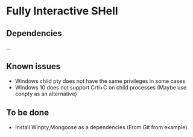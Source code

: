 # Fully Interactive SHell

## Dependencies
...

## Known issues
* Windows child pty does not have the same privileges in some cases
* Windows 10 does not support Crtl+C on child processes (Maybe use conpty as an alternative)

## To be done
* Install Winpty,Mongoose as a dependencies (From Git from example)
